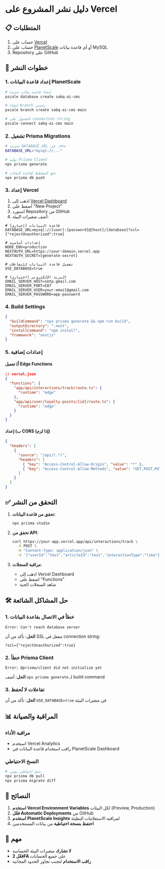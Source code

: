 # دليل نشر المشروع على Vercel

## 📋 المتطلبات

1. حساب على [Vercel](https://vercel.com)
2. حساب على [PlanetScale](https://planetscale.com) أو أي قاعدة بيانات MySQL
3. Repository على GitHub

## 🚀 خطوات النشر

### 1. إعداد قاعدة البيانات PlanetScale

```bash
# إنشاء قاعدة بيانات جديدة
pscale database create sabq-ai-cms

# إنشاء branch رئيسي
pscale branch create sabq-ai-cms main

# الحصول على connection string
pscale connect sabq-ai-cms main
```

### 2. تشغيل Prisma Migrations

```bash
# تحديث DATABASE_URL في .env
DATABASE_URL="mysql://..."

# توليد Prisma Client
npx prisma generate

# دفع المخطط لقاعدة البيانات
npx prisma db push
```

### 3. إعداد Vercel

1. اذهب إلى [Vercel Dashboard](https://vercel.com/dashboard)
2. اضغط على "New Project"
3. استورد Repository من GitHub
4. أضف متغيرات البيئة:

```env
# قاعدة البيانات (إجباري)
DATABASE_URL=mysql://[user]:[password]@[host]/[database]?ssl={"rejectUnauthorized":true}

# إعدادات أساسية
NODE_ENV=production
NEXTAUTH_URL=https://your-domain.vercel.app
NEXTAUTH_SECRET=[generate-secret]

# تفعيل قاعدة البيانات للتفاعلات
USE_DATABASE=true

# البريد الإلكتروني (اختياري)
EMAIL_SERVER_HOST=smtp.gmail.com
EMAIL_SERVER_PORT=587
EMAIL_SERVER_USER=your-email@gmail.com
EMAIL_SERVER_PASSWORD=app-password
```

### 4. Build Settings

```json
{
  "buildCommand": "npx prisma generate && npm run build",
  "outputDirectory": ".next",
  "installCommand": "npm install",
  "framework": "nextjs"
}
```

### 5. إعدادات إضافية

#### أ) تفعيل Edge Functions
```json
// vercel.json
{
  "functions": {
    "app/api/interactions/track/route.ts": {
      "runtime": "edge"
    },
    "app/api/user/loyalty-points/[id]/route.ts": {
      "runtime": "edge"
    }
  }
}
```

#### ب) إعداد CORS (إذا لزم)
```json
{
  "headers": [
    {
      "source": "/api/(.*)",
      "headers": [
        { "key": "Access-Control-Allow-Origin", "value": "*" },
        { "key": "Access-Control-Allow-Methods", "value": "GET,POST,PUT,DELETE,OPTIONS" }
      ]
    }
  ]
}
```

## ✅ التحقق من النشر

1. **تحقق من قاعدة البيانات**:
   ```bash
   npx prisma studio
   ```

2. **تحقق من API**:
   ```bash
   curl https://your-app.vercel.app/api/interactions/track \
     -X POST \
     -H "Content-Type: application/json" \
     -d '{"userId":"test","articleId":"test","interactionType":"like"}'
   ```

3. **مراقبة السجلات**:
   - اذهب إلى Vercel Dashboard
   - اضغط على "Functions"
   - شاهد السجلات الحية

## 🛠️ حل المشاكل الشائعة

### 1. خطأ في الاتصال بقاعدة البيانات
```
Error: Can't reach database server
```
**الحل**: تأكد من أن SSL مفعل في connection string:
```
?ssl={"rejectUnauthorized":true}
```

### 2. خطأ Prisma Client
```
Error: @prisma/client did not initialize yet
```
**الحل**: أضف `npx prisma generate` لـ build command

### 3. تفاعلات لا تُحفظ
**الحل**: تأكد من أن `USE_DATABASE=true` في متغيرات البيئة

## 📊 المراقبة والصيانة

### مراقبة الأداء
- استخدم Vercel Analytics
- راقب استخدام قاعدة البيانات في PlanetScale Dashboard

### النسخ الاحتياطي
```bash
# نسخ احتياطي يومي
npx prisma db pull
npx prisma migrate diff
```

## 🎯 النصائح

1. **استخدم Vercel Environment Variables** لكل البيئات (Preview, Production)
2. **فعّل Automatic Deployments** من GitHub
3. **استخدم PlanetScale Insights** لمراقبة الاستعلامات البطيئة
4. **احتفظ بنسخة احتياطية** من بيانات المستخدمين

## 🚨 مهم

- **لا تشارك** متغيرات البيئة الحساسة
- **فعّل 2FA** على جميع الحسابات
- **راقب الاستخدام** لتجنب تجاوز الحدود المجانية 